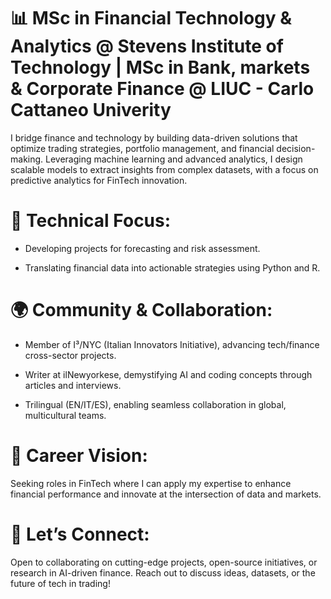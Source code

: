 # 📊 MSc in Financial Technology & Analytics @ Stevens Institute of Technology | MSc in Bank, markets & Corporate Finance @ LIUC - Carlo Cattaneo Univerity

I bridge finance and technology by building data-driven solutions that optimize trading strategies, portfolio management, and financial decision-making. Leveraging machine learning and advanced analytics, I design scalable models to extract insights from complex datasets, with a focus on predictive analytics for FinTech innovation.

# 🔧 Technical Focus:

  - Developing projects for forecasting and risk assessment.

  - Translating financial data into actionable strategies using Python and R.

# 🌍 Community & Collaboration:

  - Member of I³/NYC (Italian Innovators Initiative), advancing tech/finance cross-sector projects.

  - Writer at ilNewyorkese, demystifying AI and coding concepts through articles and interviews.

  - Trilingual (EN/IT/ES), enabling seamless collaboration in global, multicultural teams.

# 💼 Career Vision:
Seeking roles in FinTech where I can apply my expertise to enhance financial performance and innovate at the intersection of data and markets.

# 🚀 Let’s Connect:
Open to collaborating on cutting-edge projects, open-source initiatives, or research in AI-driven finance. Reach out to discuss ideas, datasets, or the future of tech in trading!

<!---
Mala13f/Mala13f is a ✨ special ✨ repository because its `README.md` (this file) appears on your GitHub profile.
You can click the Preview link to take a look at your changes.
--->
